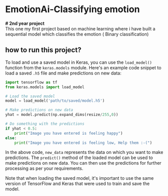 # EmotionAi-Classifying emotion
<b> # 2nd year project </b> <br>
This one my first project based on machine learning where i have built a sequential model which classifies the emotion ( Binary classification)
## how to run this project?
To load and use a saved model in Keras, you can use the `load_model()` function from the `keras.models` module. Here's an example code snippet to load a saved `.h5` file and make predictions on new data:

```python
import tensorflow as tf
from keras.models import load_model

# Load the saved model
model = load_model('path/to/saved/model.h5')

# Make predictions on new data
yhat = model.predict(np.expand_dims(resize/255,0))

# Do something with the predictions
if yhat < 0.5:
    print("Image you have entered is feeling happy")
else:
    print("Image you have entered is feeling low, Help them :-(")
```

In the above code, `new_data` represents the data on which you want to make predictions. The `predict()` method of the loaded model can be used to make predictions on new data. You can then use the predictions for further processing as per your requirements.

Note that when loading the saved model, it's important to use the same version of TensorFlow and Keras that were used to train and save the model.

